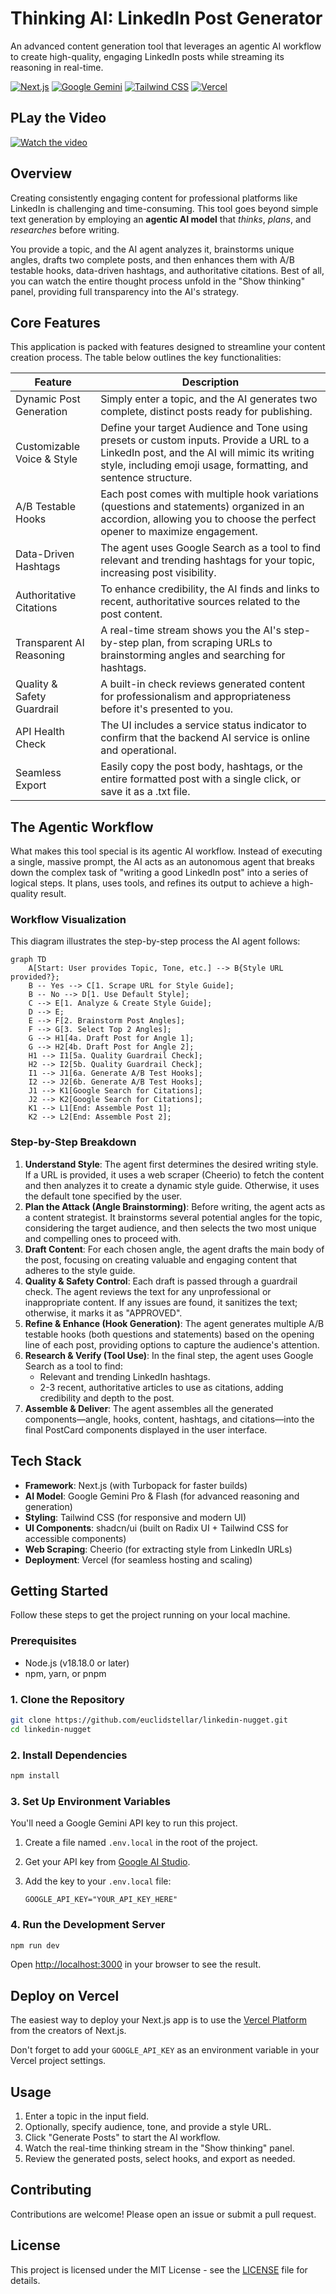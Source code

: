 # Thinking AI: LinkedIn Post Generator

An advanced content generation tool that leverages an agentic AI workflow to create high-quality, engaging LinkedIn posts while streaming its reasoning in real-time.

[![Next.js](https://img.shields.io/badge/Next.js-000000?style=for-the-badge&logo=next.js&logoColor=white)](https://nextjs.org/)
[![Google Gemini](https://img.shields.io/badge/Google%20Gemini-4285F4?style=for-the-badge&logo=google&logoColor=white)](https://ai.google.dev/)
[![Tailwind CSS](https://img.shields.io/badge/Tailwind_CSS-38B2AC?style=for-the-badge&logo=tailwind-css&logoColor=white)](https://tailwindcss.com/)
[![Vercel](https://img.shields.io/badge/Vercel-000000?style=for-the-badge&logo=vercel&logoColor=white)](https://vercel.com/)

## PLay the Video 
[![Watch the video](https://img.youtube.com/vi/OTUC-7jyjm8/maxresdefault.jpg)](https://youtu.be/OTUC-7jyjm8)
## Overview

Creating consistently engaging content for professional platforms like LinkedIn is challenging and time-consuming. This tool goes beyond simple text generation by employing an **agentic AI model** that *thinks*, *plans*, and *researches* before writing.

You provide a topic, and the AI agent analyzes it, brainstorms unique angles, drafts two complete posts, and then enhances them with A/B testable hooks, data-driven hashtags, and authoritative citations. Best of all, you can watch the entire thought process unfold in the "Show thinking" panel, providing full transparency into the AI's strategy.

## Core Features

This application is packed with features designed to streamline your content creation process. The table below outlines the key functionalities:

| Feature | Description |
|---------|-------------|
| Dynamic Post Generation | Simply enter a topic, and the AI generates two complete, distinct posts ready for publishing. |
| Customizable Voice & Style | Define your target Audience and Tone using presets or custom inputs. Provide a URL to a LinkedIn post, and the AI will mimic its writing style, including emoji usage, formatting, and sentence structure. |
| A/B Testable Hooks | Each post comes with multiple hook variations (questions and statements) organized in an accordion, allowing you to choose the perfect opener to maximize engagement. |
| Data-Driven Hashtags | The agent uses Google Search as a tool to find relevant and trending hashtags for your topic, increasing post visibility. |
| Authoritative Citations | To enhance credibility, the AI finds and links to recent, authoritative sources related to the post content. |
| Transparent AI Reasoning | A real-time stream shows you the AI's step-by-step plan, from scraping URLs to brainstorming angles and searching for hashtags. |
| Quality & Safety Guardrail | A built-in check reviews generated content for professionalism and appropriateness before it's presented to you. |
| API Health Check | The UI includes a service status indicator to confirm that the backend AI service is online and operational. |
| Seamless Export | Easily copy the post body, hashtags, or the entire formatted post with a single click, or save it as a .txt file. |

## The Agentic Workflow

What makes this tool special is its agentic AI workflow. Instead of executing a single, massive prompt, the AI acts as an autonomous agent that breaks down the complex task of "writing a good LinkedIn post" into a series of logical steps. It plans, uses tools, and refines its output to achieve a high-quality result.

### Workflow Visualization

This diagram illustrates the step-by-step process the AI agent follows:

```mermaid
graph TD
    A[Start: User provides Topic, Tone, etc.] --> B{Style URL provided?};
    B -- Yes --> C[1. Scrape URL for Style Guide];
    B -- No --> D[1. Use Default Style];
    C --> E[1. Analyze & Create Style Guide];
    D --> E;
    E --> F[2. Brainstorm Post Angles];
    F --> G[3. Select Top 2 Angles];
    G --> H1[4a. Draft Post for Angle 1];
    G --> H2[4b. Draft Post for Angle 2];
    H1 --> I1[5a. Quality Guardrail Check];
    H2 --> I2[5b. Quality Guardrail Check];
    I1 --> J1[6a. Generate A/B Test Hooks];
    I2 --> J2[6b. Generate A/B Test Hooks];
    J1 --> K1[Google Search for Citations];
    J2 --> K2[Google Search for Citations];
    K1 --> L1[End: Assemble Post 1];
    K2 --> L2[End: Assemble Post 2];
```

### Step-by-Step Breakdown

1. **Understand Style**: The agent first determines the desired writing style. If a URL is provided, it uses a web scraper (Cheerio) to fetch the content and then analyzes it to create a dynamic style guide. Otherwise, it uses the default tone specified by the user.
2. **Plan the Attack (Angle Brainstorming)**: Before writing, the agent acts as a content strategist. It brainstorms several potential angles for the topic, considering the target audience, and then selects the two most unique and compelling ones to proceed with.
3. **Draft Content**: For each chosen angle, the agent drafts the main body of the post, focusing on creating valuable and engaging content that adheres to the style guide.
4. **Quality & Safety Control**: Each draft is passed through a guardrail check. The agent reviews the text for any unprofessional or inappropriate content. If any issues are found, it sanitizes the text; otherwise, it marks it as "APPROVED".
5. **Refine & Enhance (Hook Generation)**: The agent generates multiple A/B testable hooks (both questions and statements) based on the opening line of each post, providing options to capture the audience's attention.
6. **Research & Verify (Tool Use)**: In the final step, the agent uses Google Search as a tool to find:
   - Relevant and trending LinkedIn hashtags.
   - 2-3 recent, authoritative articles to use as citations, adding credibility and depth to the post.
7. **Assemble & Deliver**: The agent assembles all the generated components—angle, hooks, content, hashtags, and citations—into the final PostCard components displayed in the user interface.

## Tech Stack

- **Framework**: Next.js (with Turbopack for faster builds)
- **AI Model**: Google Gemini Pro & Flash (for advanced reasoning and generation)
- **Styling**: Tailwind CSS (for responsive and modern UI)
- **UI Components**: shadcn/ui (built on Radix UI + Tailwind CSS for accessible components)
- **Web Scraping**: Cheerio (for extracting style from LinkedIn URLs)
- **Deployment**: Vercel (for seamless hosting and scaling)

## Getting Started

Follow these steps to get the project running on your local machine.

### Prerequisites

- Node.js (v18.18.0 or later)
- npm, yarn, or pnpm

### 1. Clone the Repository

```bash
git clone https://github.com/euclidstellar/linkedin-nugget.git
cd linkedin-nugget
```

### 2. Install Dependencies

```bash
npm install
```

### 3. Set Up Environment Variables

You'll need a Google Gemini API key to run this project.

1. Create a file named `.env.local` in the root of the project.
2. Get your API key from [Google AI Studio](https://aistudio.google.com/app/apikey).
3. Add the key to your `.env.local` file:

   ```env
   GOOGLE_API_KEY="YOUR_API_KEY_HERE"
   ```

### 4. Run the Development Server

```bash
npm run dev
```

Open [http://localhost:3000](http://localhost:3000) in your browser to see the result.

## Deploy on Vercel

The easiest way to deploy your Next.js app is to use the [Vercel Platform](https://vercel.com/new?utm_medium=default-template&filter=next.js&utm_source=create-next-app&utm_campaign=create-next-app-readme) from the creators of Next.js.

Don't forget to add your `GOOGLE_API_KEY` as an environment variable in your Vercel project settings.

## Usage

1. Enter a topic in the input field.
2. Optionally, specify audience, tone, and provide a style URL.
3. Click "Generate Posts" to start the AI workflow.
4. Watch the real-time thinking stream in the "Show thinking" panel.
5. Review the generated posts, select hooks, and export as needed.

## Contributing

Contributions are welcome! Please open an issue or submit a pull request.

## License

This project is licensed under the MIT License - see the [LICENSE](LICENSE) file for details.
